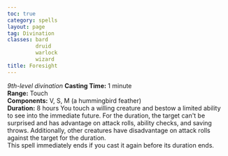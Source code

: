 ```yaml
---
toc: true
category: spells
layout: page
tag: Divination
classes: bard
         druid
         warlock
         wizard
title: Foresight 
---
```

_9th-level divination_ 
**Casting Time:** 1 minute    
**Range:** Touch    
**Components:** V, S, M (a hummingbird feather)    
**Duration:** 8 hours 
You touch a willing creature and bestow a limited ability to see into the immediate future. For the duration, the target can't be surprised and has advantage on attack rolls, ability checks, and saving throws. Additionally, other creatures have disadvantage on attack rolls against the target for the duration.    
This spell immediately ends if you cast it again before its duration ends. 